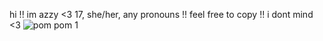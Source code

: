 hi !! im azzy <3
17, she/her, any pronouns !!
feel free to copy  !! i dont mind <3 
![pom pom 1](https://user-images.githubusercontent.com/132132168/235294166-62806df2-61eb-420b-9592-90394263b9f7.jpg)
